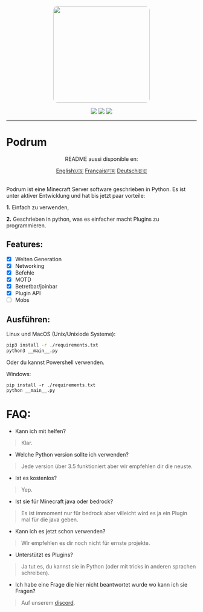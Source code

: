 <p align="center">
  <img width="256" style="border-radius:10px;" height="256" src="https://cdn.discordapp.com/attachments/576826528671858709/766767561681141790/Logo.png">


<div align="center">
    <a href="https://discord.gg/ScSsnwQ4kW"><img src="https://img.shields.io/discord/821124503185653803?style=flat-square"/></a>
    <a href="https://www.codefactor.io/repository/github/podrum/podrum"><img src="https://www.codefactor.io/repository/github/podrum/podrum/badge?style=flat-square"/></a>
    <a href="https://podrum.github.io/"><img src="https://img.shields.io/badge/website-online-orange?style=flat-square"/></a>
</div>
<hr/>

# Podrum

<p align="center">README aussi disponible en:</p>
<div align="center">
  <a href="../README.md">English🇺🇸</a>
  <a href="./README_FR.md">Français🇫🇷</a>
  <a href="./README_DE.md">Deutsch🇩🇪</a>
 </div>
<br>


Podrum ist eine Minecraft Server software geschrieben in Python.
Es ist unter aktiver Entwicklung und hat bis jetzt paar vorteile:

**1.** Einfach zu verwenden,

**2.** Geschrieben in python, was es einfacher macht Plugins zu programmieren.

## Features:
 - [x] Welten Generation
 - [x] Networking
 - [x] Befehle
 - [x] MOTD
 - [x] Betretbar/joinbar
 - [x] Plugin API
 - [ ] Mobs 

## Ausführen:
Linux und MacOS (Unix/Unixiode Systeme):
```sh
pip3 install -r ./requirements.txt
python3 __main__.py
```
Oder du kannst Powershell verwenden.

Windows:
```batch
pip install -r ./requirements.txt
python __main__.py
```

# FAQ:
 - Kann ich mit helfen?
 > Klar.
 - Welche Python version sollte ich verwenden?
 > Jede version über 3.5 funktioniert aber wir empfehlen dir die neuste.
 - Ist es kostenlos?
 > Yep.
 - Ist sie für Minecraft java oder bedrock?
 > Es ist immoment nur für bedrock aber villeicht wird es ja ein Plugin mal für die java geben.
 - Kann ich es jetzt schon verwenden?
 > Wir empfehlen es dir noch nicht für ernste projekte.
 - Unterstützt es Plugins?
 > Ja tut es, du kannst sie in Python (oder mit tricks in anderen sprachen schreiben).
 - Ich habe eine Frage die hier nicht beantwortet wurde wo kann ich sie Fragen?
 > Auf unserem [discord](https://discord.gg/ScSsnwQ4kW).
